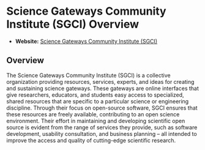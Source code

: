 # Science Gateways Community Institute (SGCI) Overview

- **Website:** [Science Gateways Community Institute (SGCI)](https://sciencegateways.org/)

## Overview

The Science Gateways Community Institute (SGCI) is a collective organization providing resources, services, experts, and ideas for creating and sustaining science gateways. These gateways are online interfaces that give researchers, educators, and students easy access to specialized, shared resources that are specific to a particular science or engineering discipline. Through their focus on open-source software, SGCI ensures that these resources are freely available, contributing to an open science environment. Their effort in maintaining and developing scientific open source is evident from the range of services they provide, such as software development, usability consultation, and business planning – all intended to improve the access and quality of cutting-edge scientific research.

